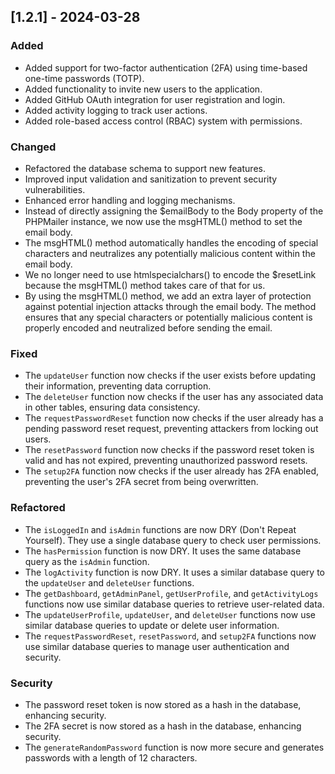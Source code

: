 ## [1.2.1] - 2024-03-28

### Added

- Added support for two-factor authentication (2FA) using time-based one-time passwords (TOTP).
- Added functionality to invite new users to the application.
- Added GitHub OAuth integration for user registration and login.
- Added activity logging to track user actions.
- Added role-based access control (RBAC) system with permissions.

### Changed

- Refactored the database schema to support new features.
- Improved input validation and sanitization to prevent security vulnerabilities.
- Enhanced error handling and logging mechanisms.
- Instead of directly assigning the $emailBody to the Body property of the PHPMailer instance, we now use the msgHTML() method to set the email body.
- The msgHTML() method automatically handles the encoding of special characters and neutralizes any potentially malicious content within the email body.
- We no longer need to use htmlspecialchars() to encode the $resetLink because the msgHTML() method takes care of that for us.
- By using the msgHTML() method, we add an extra layer of protection against potential injection attacks through the email body. The method ensures that any special characters or potentially malicious content is properly encoded and neutralized before sending the email.

### Fixed

- The `updateUser` function now checks if the user exists before updating their information, preventing data corruption.
- The `deleteUser` function now checks if the user has any associated data in other tables, ensuring data consistency.
- The `requestPasswordReset` function now checks if the user already has a pending password reset request, preventing attackers from locking out users.
- The `resetPassword` function now checks if the password reset token is valid and has not expired, preventing unauthorized password resets.
- The `setup2FA` function now checks if the user already has 2FA enabled, preventing the user's 2FA secret from being overwritten.

### Refactored

- The `isLoggedIn` and `isAdmin` functions are now DRY (Don't Repeat Yourself). They use a single database query to check user permissions.
- The `hasPermission` function is now DRY. It uses the same database query as the `isAdmin` function.
- The `logActivity` function is now DRY. It uses a similar database query to the `updateUser` and `deleteUser` functions.
- The `getDashboard`, `getAdminPanel`, `getUserProfile`, and `getActivityLogs` functions now use similar database queries to retrieve user-related data.
- The `updateUserProfile`, `updateUser`, and `deleteUser` functions now use similar database queries to update or delete user information.
- The `requestPasswordReset`, `resetPassword`, and `setup2FA` functions now use similar database queries to manage user authentication and security.

### Security

- The password reset token is now stored as a hash in the database, enhancing security.
- The 2FA secret is now stored as a hash in the database, enhancing security.
- The `generateRandomPassword` function is now more secure and generates passwords with a length of 12 characters.
